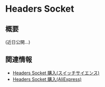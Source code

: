 # Headers Socket

## 概要

(近日公開...)

## 関連情報

- [Headers Socket 購入(スイッチサイエンス)](https://www.switch-science.com/catalog/3654/)
- [Headers Socket 購入(AliExpress)](https://www.aliexpress.com/store/product/M5Stack-Official-Stock-Offer-2x15-Pin-Headers-Socket-2-54mm-Male-Female-4-Pair-Connector-for/3226069_32840923472.html)
